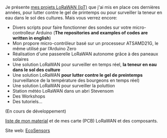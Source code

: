 Je présente [mes projets LoRaWAN (IoT)](https://github.com/ecosensors/ecosensors/tree/main/Projets) que j'ai mis en place ces dernières années, pour lutter contre le gel de printemps ou pour surveiller la teneur en eau dans le sol des cultures. Mais vous verrez encore:

* Divers scripts pour faire fonctionner des sondes sur votre micro-controlleur Arduino (**The repositories and examples of codes are written in english**)
* Mon propore micro-contrôleur basé sur un processeur ATSAMD21G, le même utilisé par l’Arduino Zero
* Réalisation d'une passerelle LoRaWAN autonome grâce à des paneaux solaires
* Une solution LoRaWAN pour surveiller en temps réel, **la teneur en eau dans le sol des culture**
* Une solution LoRaWAN **pour lutter contre le gel de preintemps** (surveillance de la température des bourgeons
 en temps réel)
* Une solution LoRaWAN pour surveiller la poluttion
* Station météo LoRaWAN dans un abri Stevensom
* Des Workshops
* Des tutoriels...

(En cours de développement)

[liste de mon material](https://github.com/ecosensors/ecosensors/tree/main/Mat%C3%A9riels) et de mes carte (PCB) LoRaWAN et des composants.

Site web: [EcoSensors](https://www.eco-sensors.ch)